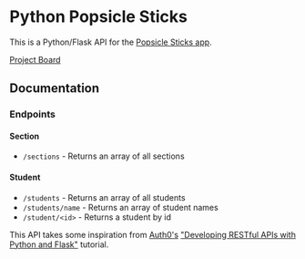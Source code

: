 # Python Popsicle Sticks

This is a Python/Flask API for the [Popsicle Sticks app](https://github.com/SeanMcP/popsicle-sticks).

[Project Board](https://github.com/SeanMcP/python_popsicle_sticks/projects/1)

## Documentation
### Endpoints
#### Section
- `/sections` - Returns an array of all sections
#### Student
- `/students` - Returns an array of all students
- `/students/name` - Returns an array of student names
- `/student/<id>` - Returns a student by id


This API takes some inspiration from [Auth0's](https://auth0.com) ["Developing RESTful APIs with Python and Flask"](https://auth0.com/blog/developing-restful-apis-with-python-and-flask/) tutorial.